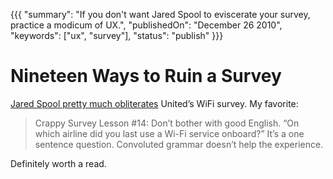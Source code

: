 {{{
    "summary": "If you don't want Jared Spool to eviscerate your survey, practice a modicum of UX.",
    "publishedOn": "December 26 2010",
    "keywords": ["ux", "survey"],
    "status": "publish"
}}}

# Nineteen Ways to Ruin a Survey

[Jared Spool pretty much obliterates][1] United’s WiFi survey. My favorite:

> Crappy Survey Lesson #14: Don’t bother with good English. “On which airline did you last use a Wi-Fi service onboard?” It’s a one sentence question. Convoluted grammar doesn’t help the experience.

Definitely worth a read.

[1]: http://www.uie.com/brainsparks/2010/12/26/19-lessons-from-united-airlines-on-how-to-build-a-crappy-survey/
